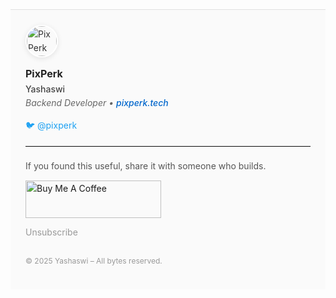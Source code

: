 <div style="font-family: -apple-system, BlinkMacSystemFont, 'Segoe UI', Roboto, sans-serif; font-size: 14px; line-height: 1.6; color: #333; margin-top: 32px; padding: 24px; border-top: 1px solid #e0e0e0; background-color: #fafafa;">
  
  <img src="https://www.pixperk.tech/assets/avatar.jpg" alt="PixPerk" width="48" height="48" style="border-radius: 50%; vertical-align: middle; margin-right: 14px; border: 2px solid #ffffff; box-shadow: 0 2px 8px rgba(0, 0, 0, 0.1);" />

  <strong style="font-size: 16px; color: #222;">PixPerk</strong><br/>
  <span style="font-weight: 500; color: #444;">Yashaswi</span><br/>
  <em style="color: #666;">Backend Developer • <a href="https://www.pixperk.tech" target="_blank" style="color: #0066cc; text-decoration: none; font-weight: 500;">pixperk.tech</a></em><br/>

  <a href="https://twitter.com/pixperk" target="_blank" style="color: #1DA1F2; text-decoration: none; font-size: 14px;">🐦 @pixperk</a>

  <hr style="margin: 20px 0; border: none; border-top: 1px solid #e0e0e0;" />

  <p style="margin: 0 0 12px 0; color: #555;">If you found this useful, share it with someone who builds.</p>

  <a href="https://www.buymeacoffee.com/pixperk" target="_blank">
    <img src="https://cdn.buymeacoffee.com/buttons/v2/default-yellow.png" alt="Buy Me A Coffee" style="height: 60px !important;width: 217px !important;" >
  </a>

  <p style="margin-top: 12px;">
    <a href="https://pixperk.tech/?unsubscribe=true" target="_blank" style="color: #999; text-decoration: none; font-weight: 400;">Unsubscribe</a>
  </p>

  <p style="font-size: 12px; color: #999; margin-top: 24px; font-weight: 400;">
    © 2025 Yashaswi – All bytes reserved.
  </p>

</div>
